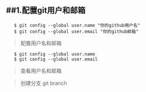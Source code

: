 ##1.配置git用户和邮箱 
---
```
   $ git config --global user.name "你的github用户名"    
   $ git config --global user.email "你的github邮箱"
```

> 配置用户名和邮箱

```
   $ git config --global user.name     
   $ git config --global user.email
```
> 查看用户名和邮箱

> 创建分支 git branch

